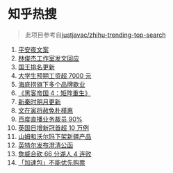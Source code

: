 # 知乎热搜

> 此项目参考自[justjavac/zhihu-trending-top-search](https://github.com/justjavac/zhihu-trending-top-search/blob/main/utils.ts)

<!-- BEGIN -->
  <!-- 最后更新时间:Fri Dec 24 2021 11:09:44 GMT+0000 (Coordinated Universal Time) -->
  1. [平安夜文案](https://www.zhihu.com/search?q=平安夜)
1. [林俊杰工作室发文回应](https://www.zhihu.com/search?q=林俊杰)
1. [国王排名更新](https://www.zhihu.com/search?q=国王排名)
1. [大学生预期工资超 7000 元](https://www.zhihu.com/search?q=大学生预期工资)
1. [海底捞旗下多个品牌歇业](https://www.zhihu.com/search?q=海底捞)
1. [《黑客帝国 4：矩阵重生》](https://www.zhihu.com/search?q=黑客帝国4)
1. [新秦时明月更新](https://www.zhihu.com/search?q=新秦时明月)
1. [文在寅将赦免朴槿惠](https://www.zhihu.com/search?q=朴槿惠)
1. [百度直播业务裁员 90%](https://www.zhihu.com/search?q=百度裁员)
1. [英国日增新冠首超 10 万例](https://www.zhihu.com/search?q=英国疫情)
1. [山姆和沃尔玛下架新疆产品](https://www.zhihu.com/search?q=山姆下架新疆产品)
1. [英特尔发布澄清公函](https://www.zhihu.com/search?q=英特尔)
1. [詹威合砍 66 分湖人 4 连败](https://www.zhihu.com/search?q=湖人)
1. [「加速包」不能优先购票](https://www.zhihu.com/search?q=加速包)
  <!-- END -->